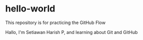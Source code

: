 # hello-world
This repository is for practicing the GitHub Flow

Hallo, I'm Setiawan Harish P, and learning about Git and GitHub
